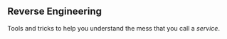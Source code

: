 Reverse Engineering
---

Tools and tricks to help you understand the mess that you call a *service*. 
